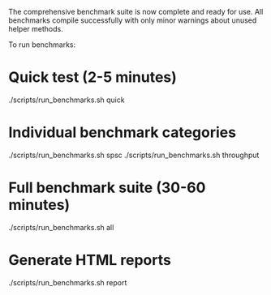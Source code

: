  The comprehensive benchmark suite is now complete and ready for use. All benchmarks compile successfully with only minor warnings about unused helper methods.

  To run benchmarks:

  # Quick test (2-5 minutes)
  ./scripts/run_benchmarks.sh quick

  # Individual benchmark categories
  ./scripts/run_benchmarks.sh spsc
  ./scripts/run_benchmarks.sh throughput

  # Full benchmark suite (30-60 minutes)
  ./scripts/run_benchmarks.sh all

  # Generate HTML reports
  ./scripts/run_benchmarks.sh report
